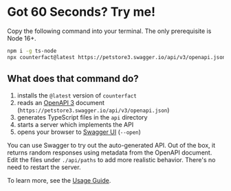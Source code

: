 # Got 60 Seconds? Try me!

Copy the following command into your terminal. The only prerequisite is Node 16+.

```sh copy
npm i -g ts-node
npx counterfact@latest https://petstore3.swagger.io/api/v3/openapi.json api --open
```

## What does that command do?

1. installs the `@latest` version of `counterfact`
2. reads an [OpenAPI 3](https://oai.github.io/Documentation/) document (`https://petstore3.swagger.io/api/v3/openapi.json`)
3. generates TypeScript files in the `api` directory
4. starts a server which implements the API
5. opens your browser to [Swagger UI](https://swagger.io/tools/swagger-ui/) (`--open`)

You can use Swagger to try out the auto-generated API. Out of the box, it returns random responses using metadata from the OpenAPI document. Edit the files under `./api/paths` to add more realistic behavior. There's no need to restart the server.

To learn more, see the [Usage Guide](./usage.md).

